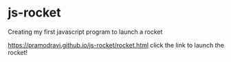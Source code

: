 # js-rocket
Creating my first javascript program to launch a rocket

https://pramodravi.github.io/js-rocket/rocket.html click the link to launch the rocket!
